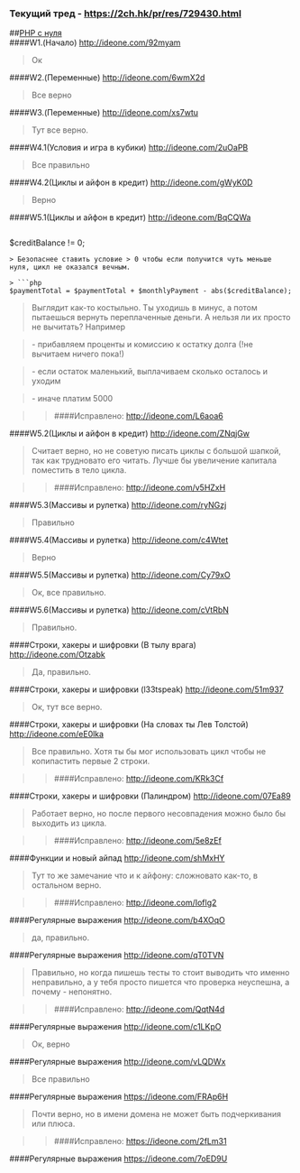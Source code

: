 ### Текущий тред - https://2ch.hk/pr/res/729430.html
##<a href="http://archive-ipq-co.narod.ru">PHP с нуля</a>  
####W1.(Начало) http://ideone.com/92myam

> Ок

####W2.(Переменные) http://ideone.com/6wmX2d
 
> Все верно

####W3.(Переменные) http://ideone.com/xs7wtu
 
> Тут все верно.

####W4.1(Условия и игра в кубики) http://ideone.com/2uOaPB
 
> Все правильно

####W4.2(Циклы и айфон в кредит) http://ideone.com/gWyK0D
 
> Верно

####W5.1(Циклы и айфон в кредит) http://ideone.com/BqCQWa

> ```php 
$creditBalance != 0;
```
> Безопаснее ставить условие > 0 чтобы если получится чуть меньше нуля, цикл не оказался вечным.

> ```php 
$paymentTotal = $paymentTotal + $monthlyPayment - abs($creditBalance);
```
> Выглядит как-то костыльно. Ты уходишь в минус, а потом пытаешься вернуть переплаченные деньги. А нельзя ли их просто не вычитать? Например 

> \- прибавляем проценты и комиссию к остатку долга (!не вычитаем ничего пока!) 

> \- если остаток маленький, выплачиваем сколько осталось и уходим 

> \- иначе платим 5000

>> ####Исправлено: http://ideone.com/L6aoa6

####W5.2(Циклы и айфон в кредит) http://ideone.com/ZNqjGw

> Считает верно, но не советую писать циклы с большой шапкой, так как трудновато его читать. Лучше бы увеличение капитала поместить в тело цикла.

>> ####Исправлено: http://ideone.com/v5HZxH

####W5.3(Массивы и рулетка) http://ideone.com/ryNGzj

> Правильно

####W5.4(Массивы и рулетка) http://ideone.com/c4Wtet

> Верно

####W5.5(Массивы и рулетка) http://ideone.com/Cy79xO

> Ок, все правильно. 

####W5.6(Массивы и рулетка) http://ideone.com/cVtRbN

> Правильно.

####Строки, хакеры и шифровки (В тылу врага) http://ideone.com/Otzabk

> Да, правильно.

####Строки, хакеры и шифровки (l33tspeak) http://ideone.com/51m937 

> Ок, тут все верно.

####Строки, хакеры и шифровки (На словах ты Лев Толстой) http://ideone.com/eE0lka

> Все правильно. Хотя ты бы мог использовать цикл чтобы не копипастить первые 2 строки.

>> ####Исправлено: http://ideone.com/KRk3Cf

####Строки, хакеры и шифровки (Палиндром) http://ideone.com/07Ea89

> Работает верно, но после первого несовпадения можно было бы выходить из цикла.

>> ####Исправлено: http://ideone.com/5e8zEf

####Функции и новый айпад http://ideone.com/shMxHY

> Тут то же замечание что и к айфону: сложновато как-то, в остальном верно.

>> ####Исправлено: http://ideone.com/Ioflg2

####Регулярные выражения http://ideone.com/b4XOqO

> да, правильно.

####Регулярные выражения http://ideone.com/qT0TVN

> Правильно, но когда пишешь тесты то стоит выводить что именно неправильно, а у тебя просто пишется что проверка неуспешна, а почему - непонятно.

>> ####Исправлено: http://ideone.com/QqtN4d

####Регулярные выражения  http://ideone.com/c1LKpO

> Ок, верно

####Регулярные выражения  http://ideone.com/vLQDWx

> Все правильно

####Регулярные выражения  https://ideone.com/FRAp6H

> Почти верно, но в имени домена не может быть подчеркивания или плюса.

>> ####Исправлено: https://ideone.com/2fLm31

####Регулярные выражения  https://ideone.com/7oED9U
